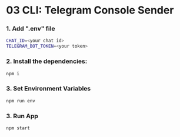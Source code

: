 # 03 CLI: Telegram Console Sender

### 1. Add ".env" file
```bash
CHAT_ID=<your chat id>
TELEGRAM_BOT_TOKEN=<your token>
```

### 2. Install the dependencies:
```bash
npm i
```

### 3. Set Environment Variables
```bash
npm run env
```

### 3. Run App
```bash
npm start
```